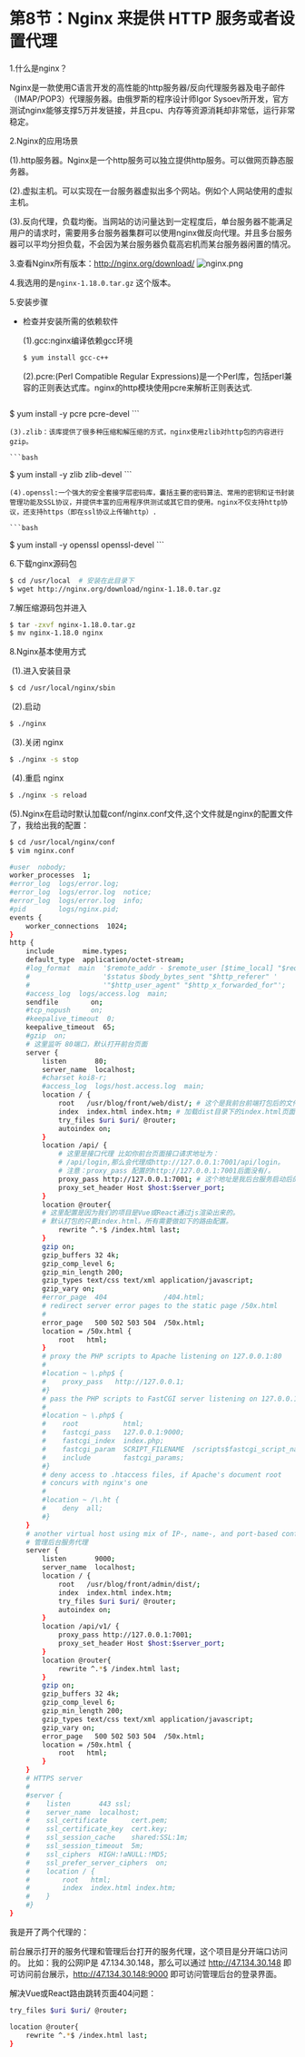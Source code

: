 # 第8节：Nginx 来提供 HTTP 服务或者设置代理

1.什么是nginx？

Nginx是一款使用C语言开发的高性能的http服务器/反向代理服务器及电子邮件（IMAP/POP3）代理服务器。由俄罗斯的程序设计师Igor Sysoev所开发，官方测试nginx能够支撑5万并发链接，并且cpu、内存等资源消耗却非常低，运行非常稳定。

2.Nginx的应用场景

(1).http服务器。Nginx是一个http服务可以独立提供http服务。可以做网页静态服务器。

(2).虚拟主机。可以实现在一台服务器虚拟出多个网站。例如个人网站使用的虚拟主机。

(3).反向代理，负载均衡。当网站的访问量达到一定程度后，单台服务器不能满足用户的请求时，需要用多台服务器集群可以使用nginx做反向代理。并且多台服务器可以平均分担负载，不会因为某台服务器负载高宕机而某台服务器闲置的情况。

3.查看Nginx所有版本：http://nginx.org/download/
![nginx.png](/Users/xwl/Desktop/nginx.png)



4.我选用的是`nginx-1.18.0.tar.gz` 这个版本。

5.安装步骤

+ 检查并安装所需的依赖软件

    (1).gcc:nginx编译依赖gcc环境

    ```bash
    $ yum install gcc-c++
    ```

    (2).pcre:(Perl Compatible Regular Expressions)是一个Perl库，包括perl兼容的正则表达式库。nginx的http模块使用pcre来解析正则表达式.

    ```bash
$ yum install -y pcre pcre-devel
    ```
    
    (3).zlib：该库提供了很多种压缩和解压缩的方式，nginx使用zlib对http包的内容进行gzip。

    ```bash
$ yum install -y zlib zlib-devel
    ```
    
    (4).openssl:一个强大的安全套接字层密码库，囊括主要的密码算法、常用的密钥和证书封装管理功能及SSL协议，并提供丰富的应用程序供测试或其它目的使用。nginx不仅支持http协议，还支持https（即在ssl协议上传输http）.

    ```bash
$ yum install -y openssl openssl-devel
    ```

6.下载nginx源码包

```bash
$ cd /usr/local  # 安装在此目录下
$ wget http://nginx.org/download/nginx-1.18.0.tar.gz
```

7.解压缩源码包并进入

```bash
$ tar -zxvf nginx-1.18.0.tar.gz
$ mv nginx-1.18.0 nginx
```

8.Nginx基本使用方式

​	(1).进入安装目录

```bash
$ cd /usr/local/nginx/sbin
```

​	(2).启动

```bash
$ ./nginx
```

​	(3).关闭 nginx

```bash
$ ./nginx -s stop
```

​	(4).重启 nginx

```bash
$ ./nginx -s reload
```

​	(5).Nginx在启动时默认加载conf/nginx.conf文件,这个文件就是nginx的配置文件了，我给出我的配置：

```bash
$ cd /usr/local/nginx/conf
$ vim nginx.conf
```

```bash
#user  nobody;
worker_processes  1;
#error_log  logs/error.log;
#error_log  logs/error.log  notice;
#error_log  logs/error.log  info;
#pid        logs/nginx.pid;
events {
    worker_connections  1024;
}
http {
    include       mime.types;
    default_type  application/octet-stream;
    #log_format  main  '$remote_addr - $remote_user [$time_local] "$request" '
    #                  '$status $body_bytes_sent "$http_referer" '
    #                  '"$http_user_agent" "$http_x_forwarded_for"';
    #access_log  logs/access.log  main;
    sendfile        on;
    #tcp_nopush     on;
    #keepalive_timeout  0;
    keepalive_timeout  65;
    #gzip  on;
    # 这里监听 80端口，默认打开前台页面
    server {
        listen       80;
        server_name  localhost;
        #charset koi8-r;
        #access_log  logs/host.access.log  main;
        location / {
            root   /usr/blog/front/web/dist/; # 这个是我前台前端打包后的文件放置的位置，根据自己的修改。
            index  index.html index.htm; # 加载dist目录下的index.html页面
            try_files $uri $uri/ @router;
            autoindex on;
        }
        location /api/ { 
            # 这里是接口代理 比如你前台页面接口请求地址为：
            # /api/login,那么会代理成http://127.0.0.1:7001/api/login。
            # 注意：proxy_pass 配置的http://127.0.0.1:7001后面没有/。
            proxy_pass http://127.0.0.1:7001; # 这个地址是我后台服务启动后的地址
            proxy_set_header Host $host:$server_port;
        }
        location @router{
        # 这里配置是因为我们的项目是Vue或React通过js渲染出来的。
        # 默认打包的只要index.html。所有需要做如下的路由配置。
            rewrite ^.*$ /index.html last;
        }
        gzip on;
        gzip_buffers 32 4k;
        gzip_comp_level 6;
        gzip_min_length 200;
        gzip_types text/css text/xml application/javascript;
        gzip_vary on;
        #error_page  404              /404.html;
        # redirect server error pages to the static page /50x.html
        #
        error_page   500 502 503 504  /50x.html;
        location = /50x.html {
            root   html;
        }
        # proxy the PHP scripts to Apache listening on 127.0.0.1:80
        #
        #location ~ \.php$ {
        #    proxy_pass   http://127.0.0.1;
        #}
        # pass the PHP scripts to FastCGI server listening on 127.0.0.1:9000
        #
        #location ~ \.php$ {
        #    root           html;
        #    fastcgi_pass   127.0.0.1:9000;
        #    fastcgi_index  index.php;
        #    fastcgi_param  SCRIPT_FILENAME  /scripts$fastcgi_script_name;
        #    include        fastcgi_params;
        #}
        # deny access to .htaccess files, if Apache's document root
        # concurs with nginx's one
        #
        #location ~ /\.ht {
        #    deny  all;
        #}
    }
    # another virtual host using mix of IP-, name-, and port-based configuration
    # 管理后台服务代理
    server {
        listen       9000;
        server_name  localhost;
        location / {
            root   /usr/blog/front/admin/dist/;
            index  index.html index.htm;
            try_files $uri $uri/ @router;
            autoindex on;
        }
        location /api/v1/ {
            proxy_pass http://127.0.0.1:7001;
            proxy_set_header Host $host:$server_port;
        } 
        location @router{
            rewrite ^.*$ /index.html last;
        }
        gzip on;
        gzip_buffers 32 4k;
        gzip_comp_level 6;
        gzip_min_length 200;
        gzip_types text/css text/xml application/javascript;
        gzip_vary on;
        error_page   500 502 503 504  /50x.html;
        location = /50x.html {
            root   html;
        }
    }
    # HTTPS server
    #
    #server {
    #    listen       443 ssl;
    #    server_name  localhost;
    #    ssl_certificate      cert.pem;
    #    ssl_certificate_key  cert.key;
    #    ssl_session_cache    shared:SSL:1m;
    #    ssl_session_timeout  5m;
    #    ssl_ciphers  HIGH:!aNULL:!MD5;
    #    ssl_prefer_server_ciphers  on;
    #    location / {
    #        root   html;
    #        index  index.html index.htm;
    #    }
    #}
}
```

我是开了两个代理的：

前台展示打开的服务代理和管理后台打开的服务代理，这个项目是分开端口访问的。 比如：我的公网IP是 47.134.30.148，那么可以通过 http://47.134.30.148 即可访问前台展示，http://47.134.30.148:9000 即可访问管理后台的登录界面。



解决Vue或React路由跳转页面404问题：

```bash
try_files $uri $uri/ @router;

location @router{
    rewrite ^.*$ /index.html last;
}
```


